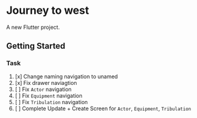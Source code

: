 # Journey to west

A new Flutter project.

## Getting Started

### Task

1. [x] Change naming navigation to unamed
2. [x] Fix drawer naviagtion
3. [ ] Fix `Actor` navigation
4. [ ] Fix `Equipment` navigation
5. [ ] Fix `Tribulation` navigation
6. [ ] Complete Update + Create Screen for `Actor`, `Equipment`, `Tribulation`